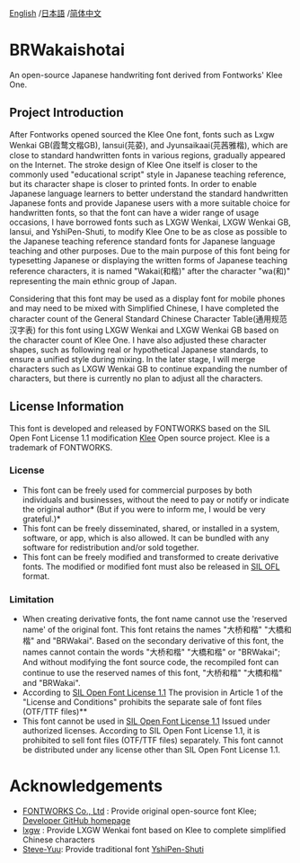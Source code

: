 [English](https://github.com/BridgeRiver/BRWakaishotai) /[日本語](README-JP.md) /[简体中文](README-SC.md) 

# BRWakaishotai

An open-source Japanese handwriting font derived from Fontworks' Klee One. 

## Project Introduction

After Fontworks opened sourced the Klee One font, fonts such as Lxgw Wenkai GB(霞鹜文楷GB), Iansui(芫荽), and Jyunsaikaai(芫茜雅楷), which are close to standard handwritten fonts in various regions, gradually appeared on the Internet. The stroke design of Klee One itself is closer to the commonly used "educational script" style in Japanese teaching reference, but its character shape is closer to printed fonts. In order to enable Japanese language learners to better understand the standard handwritten Japanese fonts and provide Japanese users with a more suitable choice for handwritten fonts, so that the font can have a wider range of usage occasions, I have borrowed fonts such as LXGW Wenkai, LXGW Wenkai GB, Iansui, and YshiPen-Shuti, to modify Klee One to be as close as possible to the Japanese teaching reference standard fonts for Japanese language teaching and other purposes. Due to the main purpose of this font being for typesetting Japanese or displaying the written forms of Japanese teaching reference characters, it is named "Wakai(和楷)" after the character "wa(和)" representing the main ethnic group of Japan.

Considering that this font may be used as a display font for mobile phones and may need to be mixed with Simplified Chinese, I have completed the character count of the General Standard Chinese Character Table(通用规范汉字表) for this font using LXGW Wenkai and LXGW Wenkai GB based on the character count of Klee One. I have also adjusted these character shapes, such as following real or hypothetical Japanese standards, to ensure a unified style during mixing. In the later stage, I will merge characters such as LXGW Wenkai GB to continue expanding the number of characters, but there is currently no plan to adjust all the characters.


## License Information

This font is developed and released by FONTWORKS based on the SIL Open Font License 1.1 modification [Klee](https://github.com/fontworks-fonts/Klee) Open source project. Klee is a trademark of FONTWORKS.

### License

- This font can be freely used for commercial purposes by both individuals and businesses, without the need to pay or notify or indicate the original author* (But if you were to inform me, I would be very grateful.)*
- This font can be freely disseminated, shared, or installed in a system, software, or app, which is also allowed. It can be bundled with any software for redistribution and/or sold together.
- This font can be freely modified and transformed to create derivative fonts. The modified or modified font must also be released in [SIL OFL](https://openfontlicense.org) format.

### Limitation

- When creating derivative fonts, the font name cannot use the 'reserved name' of the original font. This font retains the names "大桥和楷" "大橋和楷" and "BRWakai". Based on the secondary derivative of this font, the names cannot contain the words "大桥和楷" "大橋和楷" or "BRWakai"; And without modifying the font source code, the recompiled font can continue to use the reserved names of this font, "大桥和楷" "大橋和楷" and "BRWakai".
- According to [SIL Open Font License 1.1](https://openfontlicense.org) The provision in Article 1 of the "License and Conditions" prohibits the separate sale of font files (OTF/TTF files)**
- This font cannot be used in [SIL Open Font License 1.1](https://openfontlicense.org) Issued under authorized licenses.
According to SIL Open Font License 1.1, it is prohibited to sell font files (OTF/TTF files) separately.
This font cannot be distributed under any license other than SIL Open Font License 1.1.

# Acknowledgements
- [FONTWORKS Co., Ltd](http://fontworks.co.jp) : Provide original open-source font Klee;  [Developer GitHub homepage](https://github.com/fontworks-fonts/)
- [lxgw](https://github.com/lxgw) : Provide LXGW Wenkai font based on Klee to complete simplified Chinese characters
- [Steve-Yuu](https://github.com/Steve-Yuu): Provide traditional font [YshiPen-Shuti](https://github.com/Steve-Yuu/YshiPen-Shuti) 
